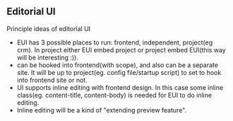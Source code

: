 Editorial UI
---------
Principle ideas of editorial UI
- EUI has 3 possible places to run: frontend, independent, project(eg crm). In project either EUI embed project or project embed EUI(this way will be interesting :)).
- can be hooked into frontend(with scope), and also can be a separate site. It will be up to project(eg. config file/startup script) to set to hook into frontend site or not.
- UI supports inline editing with frontend design. In this case some inline class(eg. content-title, content-body) is needed for EUI to do inline editing.
- Inline editing will be a kind of "extending preview feature".

